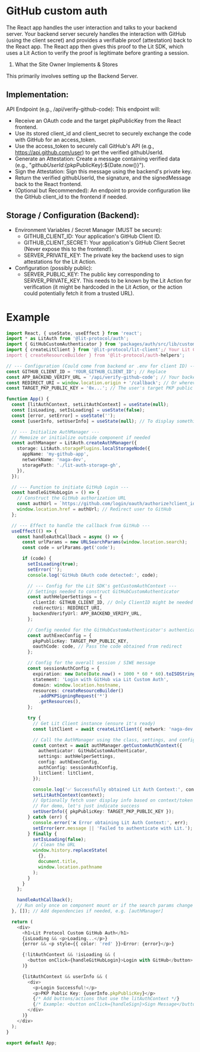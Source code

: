 # GitHub custom auth

The React app handles the user interaction and talks to your backend server. Your backend server securely handles the interaction with GitHub (using the client secret) and provides a verifiable proof (attestation) back to the React app. The React app then gives this proof to the Lit SDK, which uses a Lit Action to verify the proof is legitimate before granting a session.

1. What the Site Owner Implements & Stores

This primarily involves setting up the Backend Server.

## Implementation:

API Endpoint (e.g., /api/verify-github-code): This endpoint will:

- Receive an OAuth code and the target pkpPublicKey from the React frontend.
- Use its stored client_id and client_secret to securely exchange the code with GitHub for an access_token.
- Use the access_token to securely call GitHub's API (e.g., https://api.github.com/user) to get the verified githubUserId.
- Generate an Attestation: Create a message containing verified data (e.g., "${githubUserId}:${pkpPublicKey}:${Date.now()}").
- Sign the Attestation: Sign this message using the backend's private key.
- Return the verified githubUserId, the signature, and the signedMessage back to the React frontend.
- (Optional but Recommended): An endpoint to provide configuration like the GitHub client_id to the frontend if needed.

## Storage / Configuration (Backend):

- Environment Variables / Secret Manager (MUST be secure):
  - GITHUB_CLIENT_ID: Your application's GitHub Client ID.
  - GITHUB_CLIENT_SECRET: Your application's GitHub Client Secret (Never expose this to the frontend!).
  - SERVER_PRIVATE_KEY: The private key the backend uses to sign attestations for the Lit Action.
- Configuration (possibly public):
  - SERVER_PUBLIC_KEY: The public key corresponding to SERVER_PRIVATE_KEY. This needs to be known by the Lit Action for verification (it might be hardcoded in the Lit Action, or the action could potentially fetch it from a trusted URL).

# Example

```ts
import React, { useState, useEffect } from 'react';
import * as LitAuth from '@lit-protocol/auth';
import { GitHubCustomAuthenticator } from 'packages/auth/src/lib/custom/GitHubCustomAuthenticator'; // Adjust import path
import { createLitClient } from '@lit-protocol/lit-client';/ Your Lit Client setup helper
import { createResourceBuilder } from '@lit-protocol/auth-helpers';

// --- Configuration (Could come from backend or .env for client ID) ---
const GITHUB_CLIENT_ID = 'YOUR_GITHUB_CLIENT_ID'; // Replace
const APP_BACKEND_VERIFY_URL = '/api/verify-github-code'; // Your backend endpoint
const REDIRECT_URI = window.location.origin + '/callback'; // Or wherever you handle callback
const TARGET_PKP_PUBLIC_KEY = '0x...'; // The user's target PKP public key

function App() {
  const [litAuthContext, setLitAuthContext] = useState(null);
  const [isLoading, setIsLoading] = useState(false);
  const [error, setError] = useState('');
  const [userInfo, setUserInfo] = useState(null); // To display something after login

  // --- Initialize AuthManager ---
  // Memoize or initialize outside component if needed
  const authManager = LitAuth.createAuthManager({
    storage: LitAuth.storagePlugins.localStorageNode({
      appName: 'my-github-app',
      networkName: 'naga-dev',
      storagePath: './lit-auth-storage-gh',
    }),
  });

  // --- Function to initiate GitHub Login ---
  const handleGitHubLogin = () => {
    // Construct the GitHub authorization URL
    const authUrl = `https://github.com/login/oauth/authorize?client_id=${GITHUB_CLIENT_ID}&redirect_uri=${REDIRECT_URI}&scope=read:user`;
    window.location.href = authUrl; // Redirect user to GitHub
  };

  // --- Effect to handle the callback from GitHub ---
  useEffect(() => {
    const handleAuthCallback = async () => {
      const urlParams = new URLSearchParams(window.location.search);
      const code = urlParams.get('code');

      if (code) {
        setIsLoading(true);
        setError('');
        console.log('GitHub OAuth code detected:', code);

        // --- Config for the Lit SDK's getCustomAuthContext ---
        // Settings needed to construct GitHubCustomAuthenticator
        const authHelperSettings = {
          clientId: GITHUB_CLIENT_ID, // Only ClientID might be needed now
          redirectUri: REDIRECT_URI,
          backendVerifyUrl: APP_BACKEND_VERIFY_URL,
        };

        // Config needed for the GitHubCustomAuthenticator's authenticate method
        const authExecConfig = {
          pkpPublicKey: TARGET_PKP_PUBLIC_KEY,
          oauthCode: code, // Pass the code obtained from redirect
        };

        // Config for the overall session / SIWE message
        const sessionAuthConfig = {
          expiration: new Date(Date.now() + 1000 * 60 * 60).toISOString(), // 1 hour
          statement: 'Login with GitHub via Lit Custom Auth',
          domain: window.location.hostname,
          resources: createResourceBuilder()
            .addPKPSigningRequest('*')
            .getResources(),
        };

        try {
          // Get Lit Client instance (ensure it's ready)
          const litClient = await createLitClient({ network: 'naga-dev' });

          // Call the AuthManager using the class, settings, and config
          const context = await authManager.getCustomAuthContext({
            authenticator: GitHubCustomAuthenticator,
            settings: authHelperSettings,
            config: authExecConfig,
            authConfig: sessionAuthConfig,
            litClient: litClient,
          });

          console.log('✅ Successfully obtained Lit Auth Context:', context);
          setLitAuthContext(context);
          // Optionally fetch user display info based on context/token
          // For demo, let's just indicate success
          setUserInfo({ pkpPublicKey: TARGET_PKP_PUBLIC_KEY });
        } catch (err) {
          console.error('❌ Error obtaining Lit Auth Context:', err);
          setError(err.message || 'Failed to authenticate with Lit.');
        } finally {
          setIsLoading(false);
          // Clean the URL
          window.history.replaceState(
            {},
            document.title,
            window.location.pathname
          );
        }
      }
    };

    handleAuthCallback();
    // Run only once on component mount or if the search params change
  }, []); // Add dependencies if needed, e.g. [authManager]

  return (
    <div>
      <h1>Lit Protocol Custom GitHub Auth</h1>
      {isLoading && <p>Loading...</p>}
      {error && <p style={{ color: 'red' }}>Error: {error}</p>}

      {!litAuthContext && !isLoading && (
        <button onClick={handleGitHubLogin}>Login with GitHub</button>
      )}

      {litAuthContext && userInfo && (
        <div>
          <p>Login Successful!</p>
          <p>PKP Public Key: {userInfo.pkpPublicKey}</p>
          {/* Add buttons/actions that use the litAuthContext */}
          {/* Example: <button onClick={handleSign}>Sign Message</button> */}
        </div>
      )}
    </div>
  );
}

export default App;
```

